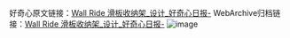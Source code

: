 好奇心原文链接：[Wall Ride 滑板收纳架_设计_好奇心日报-](https://www.qdaily.com/articles/4734.html)
WebArchive归档链接：[Wall Ride 滑板收纳架_设计_好奇心日报-](http://web.archive.org/web/20190623162541/https://www.qdaily.com/articles/4734.html)
![image](http://ww3.sinaimg.cn/large/007d5XDply1g3w5plw5qxj30u0323toe)